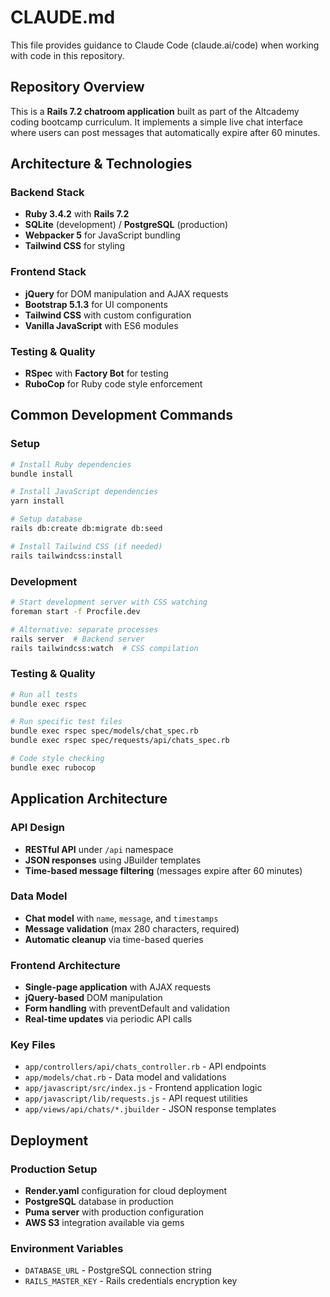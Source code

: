 # CLAUDE.md

This file provides guidance to Claude Code (claude.ai/code) when working with code in this repository.

## Repository Overview

This is a **Rails 7.2 chatroom application** built as part of the Altcademy coding bootcamp curriculum. It implements a simple live chat interface where users can post messages that automatically expire after 60 minutes.

## Architecture & Technologies

### Backend Stack
- **Ruby 3.4.2** with **Rails 7.2**
- **SQLite** (development) / **PostgreSQL** (production) 
- **Webpacker 5** for JavaScript bundling
- **Tailwind CSS** for styling

### Frontend Stack
- **jQuery** for DOM manipulation and AJAX requests
- **Bootstrap 5.1.3** for UI components
- **Tailwind CSS** with custom configuration
- **Vanilla JavaScript** with ES6 modules

### Testing & Quality
- **RSpec** with **Factory Bot** for testing
- **RuboCop** for Ruby code style enforcement

## Common Development Commands

### Setup
```bash
# Install Ruby dependencies
bundle install

# Install JavaScript dependencies  
yarn install

# Setup database
rails db:create db:migrate db:seed

# Install Tailwind CSS (if needed)
rails tailwindcss:install
```

### Development
```bash
# Start development server with CSS watching
foreman start -f Procfile.dev

# Alternative: separate processes
rails server  # Backend server
rails tailwindcss:watch  # CSS compilation
```

### Testing & Quality
```bash
# Run all tests
bundle exec rspec

# Run specific test files
bundle exec rspec spec/models/chat_spec.rb
bundle exec rspec spec/requests/api/chats_spec.rb

# Code style checking
bundle exec rubocop
```

## Application Architecture

### API Design
- **RESTful API** under `/api` namespace
- **JSON responses** using JBuilder templates
- **Time-based message filtering** (messages expire after 60 minutes)

### Data Model
- **Chat model** with `name`, `message`, and `timestamps`
- **Message validation** (max 280 characters, required)
- **Automatic cleanup** via time-based queries

### Frontend Architecture
- **Single-page application** with AJAX requests
- **jQuery-based** DOM manipulation
- **Form handling** with preventDefault and validation
- **Real-time updates** via periodic API calls

### Key Files
- `app/controllers/api/chats_controller.rb` - API endpoints
- `app/models/chat.rb` - Data model and validations
- `app/javascript/src/index.js` - Frontend application logic
- `app/javascript/lib/requests.js` - API request utilities
- `app/views/api/chats/*.jbuilder` - JSON response templates

## Deployment

### Production Setup
- **Render.yaml** configuration for cloud deployment
- **PostgreSQL** database in production
- **Puma server** with production configuration
- **AWS S3** integration available via gems

### Environment Variables
- `DATABASE_URL` - PostgreSQL connection string
- `RAILS_MASTER_KEY` - Rails credentials encryption key